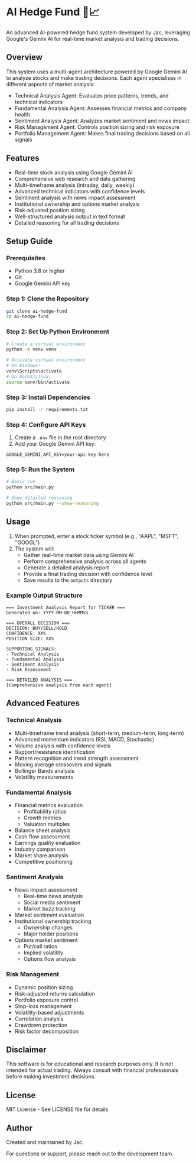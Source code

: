 # AI Hedge Fund 🤖📈

An advanced AI-powered hedge fund system developed by Jac, leveraging Google's Gemini AI for real-time market analysis and trading decisions.

## Overview

This system uses a multi-agent architecture powered by Google Gemini AI to analyze stocks and make trading decisions. Each agent specializes in different aspects of market analysis:

- Technical Analysis Agent: Evaluates price patterns, trends, and technical indicators
- Fundamental Analysis Agent: Assesses financial metrics and company health
- Sentiment Analysis Agent: Analyzes market sentiment and news impact
- Risk Management Agent: Controls position sizing and risk exposure
- Portfolio Management Agent: Makes final trading decisions based on all signals

## Features

- Real-time stock analysis using Google Gemini AI
- Comprehensive web research and data gathering
- Multi-timeframe analysis (intraday, daily, weekly)
- Advanced technical indicators with confidence levels
- Sentiment analysis with news impact assessment
- Institutional ownership and options market analysis
- Risk-adjusted position sizing
- Well-structured analysis output in text format
- Detailed reasoning for all trading decisions

## Setup Guide

### Prerequisites
- Python 3.8 or higher
- Git
- Google Gemini API key

### Step 1: Clone the Repository
```bash
git clone ai-hedge-fund
cd ai-hedge-fund
```

### Step 2: Set Up Python Environment
```bash
# Create a virtual environment
python -m venv venv

# Activate virtual environment
# On Windows:
venv\Scripts\activate
# On macOS/Linux:
source venv/bin/activate
```

### Step 3: Install Dependencies
```bash
pip install -r requirements.txt
```

### Step 4: Configure API Keys
1. Create a `.env` file in the root directory
2. Add your Google Gemini API key:
```
GOOGLE_GEMINI_API_KEY=your-api-key-here
```

### Step 5: Run the System
```bash
# Basic run
python src/main.py

# Show detailed reasoning
python src/main.py --show-reasoning
```

## Usage

1. When prompted, enter a stock ticker symbol (e.g., "AAPL", "MSFT", "GOOGL")
2. The system will:
   - Gather real-time market data using Gemini AI
   - Perform comprehensive analysis across all agents
   - Generate a detailed analysis report
   - Provide a final trading decision with confidence level
   - Save results to the `outputs` directory

### Example Output Structure
```
=== Investment Analysis Report for TICKER ===
Generated on: YYYY-MM-DD_HHMMSS

=== OVERALL DECISION ===
DECISION: BUY/SELL/HOLD
CONFIDENCE: XX%
POSITION SIZE: XX%

SUPPORTING SIGNALS:
- Technical Analysis
- Fundamental Analysis
- Sentiment Analysis
- Risk Assessment

=== DETAILED ANALYSIS ===
[Comprehensive analysis from each agent]
```

## Advanced Features

### Technical Analysis
- Multi-timeframe trend analysis (short-term, medium-term, long-term)
- Advanced momentum indicators (RSI, MACD, Stochastic)
- Volume analysis with confidence levels
- Support/resistance identification
- Pattern recognition and trend strength assessment
- Moving average crossovers and signals
- Bollinger Bands analysis
- Volatility measurements

### Fundamental Analysis
- Financial metrics evaluation
  - Profitability ratios
  - Growth metrics
  - Valuation multiples
- Balance sheet analysis
- Cash flow assessment
- Earnings quality evaluation
- Industry comparison
- Market share analysis
- Competitive positioning

### Sentiment Analysis
- News impact assessment
  - Real-time news analysis
  - Social media sentiment
  - Market buzz tracking
- Market sentiment evaluation
- Institutional ownership tracking
  - Ownership changes
  - Major holder positions
- Options market sentiment
  - Put/call ratios
  - Implied volatility
  - Options flow analysis

### Risk Management
- Dynamic position sizing
- Risk-adjusted returns calculation
- Portfolio exposure control
- Stop-loss management
- Volatility-based adjustments
- Correlation analysis
- Drawdown protection
- Risk factor decomposition

## Disclaimer

This software is for educational and research purposes only. It is not intended for actual trading. Always consult with financial professionals before making investment decisions.

## License

MIT License - See LICENSE file for details

## Author

Created and maintained by Jac.

For questions or support, please reach out to the development team.
